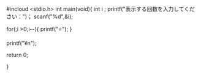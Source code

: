 #incloud <stdio.h>
int main(void){
int i ;
printf("表示する回数を入力してください：")；
scanf("%d",&i);

for(;i >0;i--){
printf("⭐️");
}

printf("¥n");

return 0;

}
